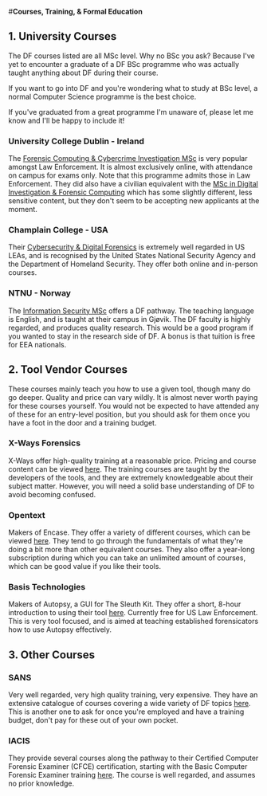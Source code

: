 #**Courses, Training, & Formal Education**

## **1. University Courses**
The DF courses listed are all MSc level. Why no BSc you ask? Because I've yet to encounter a graduate of a DF BSc programme who was actually taught anything about DF during their course. 

If you want to go into DF and you're wondering what to study at BSc level, a normal Computer Science programme is the best choice.

If you've graduated from a great programme I'm unaware of, please let me know and I'll be happy to include it!

### **University College Dublin - Ireland**
The [Forensic Computing & Cybercrime Investigation MSc](https://www.ucd.ie/cci/education/prospective_students/fcci_programmes/module_options.html) is very popular amongst Law Enforcement. It is almost exclusively online, with attendance on campus for exams only.  Note that this programme admits those in Law Enforcement. They did also have a civilian equivalent with the [MSc in Digital Investigation & Forensic Computing](https://www.ucd.ie/cci/education/prospective_students/msc_difc.html) which has some slightly different, less sensitive content, but they don't seem to be accepting new applicants at the moment.

### **Champlain College - USA**
Their [Cybersecurity & Digital Forensics](https://www.champlain.edu/cybersecurity-and-digital-forensics) is extremely well regarded in US LEAs, and is recognised by the United States National Security Agency and the Department of Homeland Security. They offer both online and in-person courses.

### **NTNU - Norway**
The [Information Security MSc](https://www.ntnu.edu/studies/mis) offers a DF pathway. The teaching language is English, and is taught at their campus in Gjøvik. The DF faculty is highly regarded, and produces quality research. This would be a good program if you wanted to stay in the research side of DF. A bonus is that tuition is free for EEA nationals. 

## **2. Tool Vendor Courses**
These courses mainly teach you how to use a given tool, though many do go deeper. Quality and price can vary wildly. It is almost never worth paying for these courses yourself. You would not be expected to have attended any of these for an entry-level position, but you should ask for them once you have a foot in the door and a training budget. 

### **X-Ways Forensics**
X-Ways offer high-quality training at a reasonable price. Pricing and course content can be viewed [here](https://www.x-ways.net/training/index.html).
The training courses are taught by the developers of the tools, and they are extremely knowledgeable about their subject matter. However, you will need a solid base understanding of DF to avoid becoming confused. 

### **Opentext**
Makers of Encase. They offer a variety of different courses, which can be viewed [here](https://www.opentext.com/products-and-solutions/services/training-and-learning-services/encase-training). They tend to go through the fundamentals of what they're doing a bit more than other equivalent courses. They also offer a year-long subscription during which you can take an unlimited amount of courses, which can be good value if you like their tools.

### **Basis Technologies**
Makers of Autopsy, a GUI for The Sleuth Kit. They offer a short, 8-hour introduction to using their tool [here](https://training.autopsy.com/). Currently free for US Law Enforcement. This is very tool focused, and is aimed at teaching established forensicators how to use Autopsy effectively.

## **3. Other Courses**

### SANS
Very well regarded, very high quality training, very expensive. They have an extensive catalogue of courses covering a wide variety of DF topics [here](https://www.sans.org/cyber-security-courses/?focus-area=digital-forensics). This is another one to ask for once you're employed and have a training budget, don't pay for these out of your own pocket. 

### IACIS
They provide several courses along the pathway to their Certified Computer Forensic Examiner (CFCE) certification, starting with the Basic Computer Forensic Examiner training [here](https://www.iacis.com/training/). The course is well regarded, and assumes no prior knowledge.
